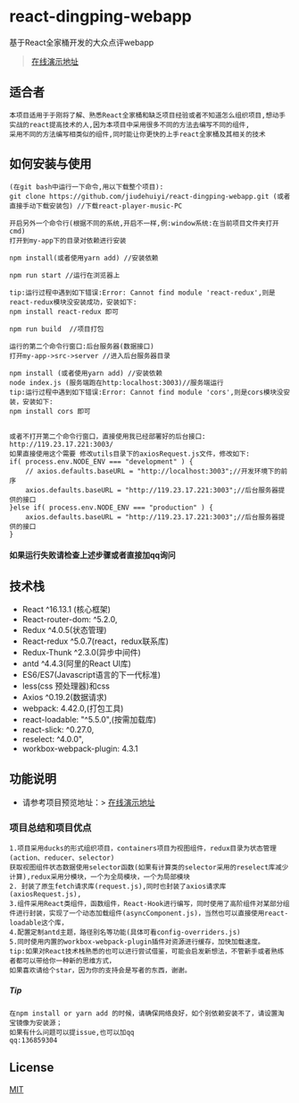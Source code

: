 # react-dingping-webapp
基于React全家桶开发的大众点评webapp
> [在线演示地址](http://119.23.17.221:3004/)

## 适合者
```
本项目适用于于刚将了解、熟悉React全家桶和缺乏项目经验或者不知道怎么组织项目,想动手实战的react提高技术的人,因为本项目中采用很多不同的方法去编写不同的组件,
采用不同的方法编写相类似的组件,同时能让你更快的上手react全家桶及其相关的技术
```

## 如何安装与使用

```
(在git bash中运行一下命令,用以下载整个项目):
git clone https://github.com/jiudehuiyi/react-dingping-webapp.git (或者直接手动下载安装包) //下载react-player-music-PC

开启另外一个命令行(根据不同的系统,开启不一样,例:window系统:在当前项目文件夹打开cmd)
打开到my-app下的目录对依赖进行安装

npm install(或者使用yarn add) //安装依赖

npm run start //运行在浏览器上

tip:运行过程中遇到如下错误:Error: Cannot find module 'react-redux',则是react-redux模块没安装成功，安装如下:
npm install react-redux 即可

npm run build  //项目打包
```

```
运行的第二个命令行窗口:后台服务器(数据接口)
打开my-app->src->server //进入后台服务器目录

npm install (或者使用yarn add) //安装依赖
node index.js (服务端跑在http:localhost:3003)//服务端运行
tip:运行过程中遇到如下错误:Error: Cannot find module 'cors',则是cors模块没安装，安装如下:
npm install cors 即可


或者不打开第二个命令行窗口，直接使用我已经部署好的后台接口:
http://119.23.17.221:3003/
如果直接使用这个需要 修改utils目录下的axiosRequest.js文件，修改如下:
if( process.env.NODE_ENV === "development" ) {
    // axios.defaults.baseURL = "http://localhost:3003";//开发环境下的前序
    axios.defaults.baseURL = "http://119.23.17.221:3003";//后台服务器提供的接口
}else if( process.env.NODE_ENV === "production" ) {
    axios.defaults.baseURL = "http://119.23.17.221:3003";//后台服务器提供的接口
}

```
#### 如果运行失败请检查上述步骤或者直接加qq询问


## 技术栈
-  React ^16.13.1 (核心框架)
-  React-router-dom: ^5.2.0,
-  Redux ^4.0.5(状态管理)
-  React-redux ^5.0.7(react，redux联系库)
-  Redux-Thunk ^2.3.0(异步中间件)
-  antd ^4.4.3(阿里的React UI库)
-  ES6/ES7(Javascript语言的下一代标准)
-  less(css 预处理器)和css
-  Axios ^0.19.2(数据请求)
-  webpack: 4.42.0,(打包工具)
-  react-loadable: "^5.5.0",(按需加载库)
-  react-slick: ^0.27.0,
-  reselect: ^4.0.0",
-  workbox-webpack-plugin: 4.3.1


## 功能说明
- 请参考项目预览地址：> [在线演示地址](http://119.23.17.221:3004/)

### 项目总结和项目优点
```
1.项目采用ducks的形式组织项目，containers项目为视图组件，redux目录为状态管理(action、reducer、selector)
获取视图组件状态数据使用selector函数(如果有计算类的selector采用的reselect库减少计算),redux采用分模块，一个为全局模块，一个为局部模块
2. 封装了原生fetch请求库(request.js),同时也封装了axios请求库(axiosRequest.js),
3.组件采用React类组件，函数组件，React-Hook进行编写，同时使用了高阶组件对某部分组件进行封装，实现了一个动态加载组件(asyncComponent.js)，当然也可以直接使用react-loadable这个库，
4.配置定制antd主题，路径别名等功能(具体可看config-overriders.js)
5.同时使用内置的workbox-webpack-plugin插件对资源进行缓存，加快加载速度。
tip:如果对React技术栈熟悉的也可以进行尝试借鉴，可能会启发新想法，不管新手或者熟练者都可以带给你一种新的思维方式，
如果喜欢请给个star，因为你的支持会是写者的东西，谢谢。

```


##### Tip
```
在npm install or yarn add 的时候，请确保网络良好，如个别依赖安装不了，请设置淘宝镜像为安装源；
如果有什么问题可以提issue,也可以加qq
qq:136859304
```

## License

[MIT](https://github.com/maomao1996/react-music/blob/master/LICENSE)
